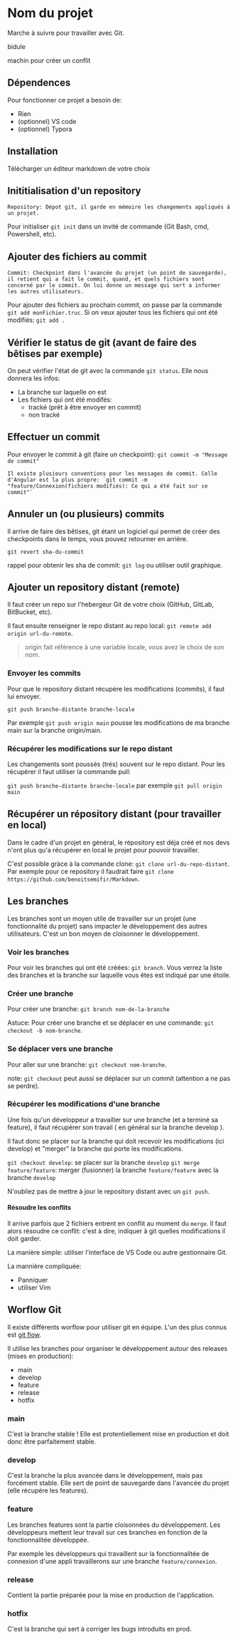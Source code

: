 # Nom du projet

Marche à suivre pour travailler avec Git.

bidule

machin pour créer un conflit

## Dépendences

Pour fonctionner ce projet a besoin de:

- Rien
- (optionnel) VS code
- (optionnel) Typora

## Installation

Télécharger un éditeur markdown de votre choix

## Inititialisation d'un repository

    Repository: Dépot git, il garde en mémoire les changements appliqués à un projet.

Pour initialiser `git init` dans un invité de commande (Git Bash, cmd, Powershell, etc).

## Ajouter des fichiers au commit

    Commit: Checkpoint dans l'avancée du projet (un point de sauvegarde), il retient qui a fait le commit, quand, et quels fichiers sont concerné par le commit. On lui donne un message qui sert a informer les autres utilisateurs.

Pour ajouter des fichiers au prochain commit, on passe par la commande `git add monFichier.truc`. Si on veux ajouter tous les fichiers qui ont été modifiés: `git add .`

## Vérifier le status de git (avant de faire des bêtises par exemple)

On peut vérifier l'état de git avec la commande `git status`.
Elle nous donnera les infos:

- La branche sur laquelle on est
- Les fichiers qui ont été modifés:
    - tracké (prêt à être envoyer en commit)
    - non tracké

## Effectuer un commit

Pour envoyer le commit à git (faire un checkpoint): `git commit -m "Message de commit"`

    Il existe plusieurs conventions pour les messages de commit. Celle d'Angular est la plus propre: `git commit -m "feature/Connexion(fichiers modifiés): Ce qui a été fait sur ce commit"`

## Annuler un (ou plusieurs) commits

Il arrive de faire des bêtises, git étant un logiciel qui permet de créer des checkpoints dans le temps, vous pouvez retourner en arrière.

`git revert sha-du-commit`

rappel pour obtenir les sha de commit: `git log` ou utiliser outil graphique.

## Ajouter un repository distant (remote)

Il faut créer un repo sur l'hebergeur Git de votre choix (GitHub, GitLab, BitBucket, etc).

Il faut ensuite renseigner le repo distant au repo local:
`git remote add origin url-du-remote`.

> origin fait référence à une variable locale, vous avez le choix de son nom.

### Envoyer les commits

Pour que le repository distant récupére les modifications (commits), il faut lui envoyer.

`git push branche-distante branche-locale`

Par exemple `git push origin main` pousse les modifications de ma branche main sur la branche origin/main.

### Récupérer les modifications sur le repo distant

Les changements sont poussés (trés) souvent sur le repo distant. Pour les récupérer il faut utiliser la commande pull:

`git push branche-distante branche-locale` par exemple `git pull origin main`

## Récupérer un répository distant (pour travailler en local)

Dans le cadre d'un projet en général, le répository est déja créé et nos devs n'ont plus qu'a récupérer en local le projet pour pouvoir travailler.

C'est possible gràce à la commande clone:
`git clone url-du-repo-distant`. Par exemple pour ce repository il faudrait faire `git clone https://github.com/benoitsemifir/Markdown`.

## Les branches

Les branches sont un moyen utile de travailler sur un projet (une fonctionnalité du projet) sans impacter le développement des autres utilisateurs. C'est un bon moyen de cloisonner le développement.

### Voir les branches

Pour voir les branches qui ont été créées: `git branch`. Vous verrez la liste des branches et la branche sur laquelle vous êtes est indiqué par une étoile.

### Créer une branche

Pour créer une branche: `git branch nom-de-la-branche`

Astuce: Pour créer une branche et se déplacer en une commande: `git checkout -b nom-branche`.

### Se déplacer vers une branche

Pour aller sur une branche: `git checkout nom-branche`.

note: `git checkout` peut aussi se déplacer sur un commit (attention a ne pas se perdre).

### Récupérer les modifications d'une branche

Une fois qu'un développeur a travailler sur une branche (et a terminé sa feature), il faut récupérer son travail ( en général sur la branche develop ).

Il faut donc se placer sur la branche qui doit recevoir les modifications (ici develop) et "merger" la branche qui porte les modifications.

`git checkout develop`: se placer sur la branche `develop`
`git merge feature/feature`: merger (fusionner) la branche `feature/feature` avec la branche `develop`

N'oubliez pas de mettre à jour le repository distant avec un `git push`.

#### Résoudre les conflits

Il arrive parfois que 2 fichiers entrent en conflit au moment du `merge`. Il faut alors résoudre ce conflit: c'est à dire, indiquer à git quelles modifications il doit garder.

La manière simple: utiliser l'interface de VS Code ou autre gestionnaire Git.

La mannière compliquée:
- Panniquer
- utiliser Vim

## Worflow Git

Il existe différents worflow pour utiliser git en équipe. L'un des plus connus est [git flow](https://www.atlassian.com/fr/git/tutorials/comparing-workflows/gitflow-workflow).

Il utilise les branches pour organiser le développement autour des releases (mises en production):

- main
- develop
- feature
- release
- hotfix

### main

C'est la branche stable ! Elle est protentiellement mise en production et doit donc être parfaitement stable.

### develop

C'est la branche la plus avancée dans le développement, mais pas forcément stable. Elle sert de point de sauvegarde dans l'avancée du projet (elle récupére les features).

### feature

Les branches features sont la partie cloisonnées du développement. Les développeurs mettent leur travail sur ces branches en fonction de la fonctionnalitée développée.

Par exemple les développeurs qui travaillent sur la fonctionnalitée de connexion d'une appli travaillerons sur une branche `feature/connexion`.

### release

Contient la partie préparée pour la mise en production de l'application.

### hotfix

C'est la branche qui sert à corriger les bugs introduits en prod.